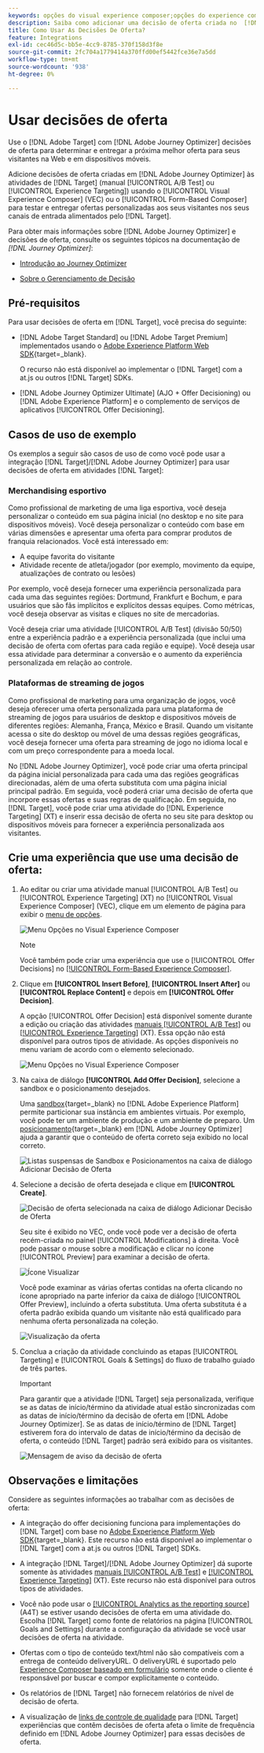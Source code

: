 ```yaml
---
keywords: opções do visual experience composer;opções do experience composer;opções de experiência;decisão de oferta;offer decisioning;ajo;otimizador de jornadas
description: Saiba como adicionar uma decisão de oferta criada no  [!DNL Adobe Journey Optimizer]  a uma atividade.
title: Como Usar As Decisões De Oferta?
feature: Integrations
exl-id: cec46d5c-bb5e-4cc9-8785-370f158d3f8e
source-git-commit: 2fc704a1779414a370ffd00ef5442fce36e7a5dd
workflow-type: tm+mt
source-wordcount: '938'
ht-degree: 0%

---
```


# Usar decisões de oferta

Use o [!DNL Adobe Target] com [!DNL Adobe Journey Optimizer] decisões de oferta para determinar e entregar a próxima melhor oferta para seus visitantes na Web e em dispositivos móveis.

Adicione decisões de oferta criadas em [!DNL Adobe Journey Optimizer] às atividades de [!DNL Target] (manual [!UICONTROL A/B Test] ou [!UICONTROL Experience Targeting]) usando o [!UICONTROL Visual Experience Composer] (VEC) ou o [!UICONTROL Form-Based Composer] para testar e entregar ofertas personalizadas aos seus visitantes nos seus canais de entrada alimentados pelo [!DNL Target].

Para obter mais informações sobre [!DNL Adobe Journey Optimizer] e decisões de oferta, consulte os seguintes tópicos na documentação de *[!DNL Journey Optimizer]*:

* [Introdução ao Journey Optimizer](https://experienceleague.adobe.com/docs/journey-optimizer/using/get-started/get-started.html)

* [Sobre o Gerenciamento de Decisão](https://experienceleague.adobe.com/docs/journey-optimizer/using/offer-decisioning/get-started-decision/starting-offer-decisioning.html?lang=pt-BR)

## Pré-requisitos

Para usar decisões de oferta em [!DNL Target], você precisa do seguinte:

* [!DNL Adobe Target Standard] ou [!DNL Adobe Target Premium] implementados usando o [Adobe Experience Platform Web SDK](https://experienceleague.adobe.com/docs/target-dev/developer/client-side/aep-web-sdk.html?lang=pt-BR){target=_blank}.

  O recurso não está disponível ao implementar o [!DNL Target] com a at.js ou outros [!DNL Target] SDKs.

* [!DNL Adobe Journey Optimizer Ultimate] (AJO + Offer Decisioning) ou [!DNL Adobe Experience Platform] e o complemento de serviços de aplicativos [!UICONTROL Offer Decisioning].

## Casos de uso de exemplo

Os exemplos a seguir são casos de uso de como você pode usar a integração [!DNL Target]/[!DNL Adobe Journey Optimizer] para usar decisões de oferta em atividades [!DNL Target]:

### Merchandising esportivo

Como profissional de marketing de uma liga esportiva, você deseja personalizar o conteúdo em sua página inicial (no desktop e no site para dispositivos móveis). Você deseja personalizar o conteúdo com base em várias dimensões e apresentar uma oferta para comprar produtos de franquia relacionados. Você está interessado em:

* A equipe favorita do visitante
* Atividade recente de atleta/jogador (por exemplo, movimento da equipe, atualizações de contrato ou lesões)

Por exemplo, você deseja fornecer uma experiência personalizada para cada uma das seguintes regiões: Dortmund, Frankfurt e Bochum, e para usuários que são fãs implícitos e explícitos dessas equipes. Como métricas, você deseja observar as visitas e cliques no site de mercadorias.

Você deseja criar uma atividade [!UICONTROL A/B Test] (divisão 50/50) entre a experiência padrão e a experiência personalizada (que inclui uma decisão de oferta com ofertas para cada região e equipe). Você deseja usar essa atividade para determinar a conversão e o aumento da experiência personalizada em relação ao controle.

### Plataformas de streaming de jogos

Como profissional de marketing para uma organização de jogos, você deseja oferecer uma oferta personalizada para uma plataforma de streaming de jogos para usuários de desktop e dispositivos móveis de diferentes regiões: Alemanha, França, México e Brasil. Quando um visitante acessa o site do desktop ou móvel de uma dessas regiões geográficas, você deseja fornecer uma oferta para streaming de jogo no idioma local e com um preço correspondente para a moeda local.

No [!DNL Adobe Journey Optimizer], você pode criar uma oferta principal da página inicial personalizada para cada uma das regiões geográficas direcionadas, além de uma oferta substituta com uma página inicial principal padrão. Em seguida, você poderá criar uma decisão de oferta que incorpore essas ofertas e suas regras de qualificação. Em seguida, no [!DNL Target], você pode criar uma atividade do [!DNL Experience Targeting] (XT) e inserir essa decisão de oferta no seu site para desktop ou dispositivos móveis para fornecer a experiência personalizada aos visitantes.

## Crie uma experiência que use uma decisão de oferta:

1. Ao editar ou criar uma atividade manual [!UICONTROL A/B Test] ou [!UICONTROL Experience Targeting] (XT) no [!UICONTROL Visual Experience Composer] (VEC), clique em um elemento de página para exibir o [menu de opções](/help/main/c-experiences/c-visual-experience-composer/viztarget-options.md).

   ![Menu Opções no Visual Experience Composer](assets/options-menu1.png)

   >[!NOTE]
   >
   >Você também pode criar uma experiência que use o [!UICONTROL Offer Decisions] no [[!UICONTROL Form-Based Experience Composer]](/help/main/c-experiences/form-experience-composer.md).

1. Clique em **[!UICONTROL Insert Before]**, **[!UICONTROL Insert After]** ou **[!UICONTROL Replace Content]** e depois em **[!UICONTROL Offer Decision]**.

   A opção [!UICONTROL Offer Decision] está disponível somente durante a edição ou criação das atividades [manuais [!UICONTROL A/B Test]](/help/main/c-activities/t-test-ab/test-ab.md#types) ou [[!UICONTROL Experience Targeting]](/help/main/c-activities/t-experience-target/experience-target.md) (XT). Essa opção não está disponível para outros tipos de atividade. As opções disponíveis no menu variam de acordo com o elemento selecionado.

   ![Menu Opções no Visual Experience Composer](assets/options-menu.png)

1. Na caixa de diálogo **[!UICONTROL Add Offer Decision]**, selecione a sandbox e o posicionamento desejados.

   Uma [sandbox](https://experienceleague.adobe.com/docs/experience-platform/sandbox/ui/overview.html){target=_blank} no [!DNL Adobe Experience Platform] permite particionar sua instância em ambientes virtuais. Por exemplo, você pode ter um ambiente de produção e um ambiente de preparo. Um [posicionamento](https://experienceleague.adobe.com/docs/journey-optimizer/using/offer-decisioning/create-components/creating-placements.html){target=_blank} em [!DNL Adobe Journey Optimizer] ajuda a garantir que o conteúdo de oferta correto seja exibido no local correto.

   ![Listas suspensas de Sandbox e Posicionamentos na caixa de diálogo Adicionar Decisão de Oferta](/help/main/c-integrating-target-with-mac/ajo/assets/sandbox-placement.png)

1. Selecione a decisão de oferta desejada e clique em **[!UICONTROL Create]**.

   ![Decisão de oferta selecionada na caixa de diálogo Adicionar Decisão de Oferta](assets/offer-decision.png)

   Seu site é exibido no VEC, onde você pode ver a decisão de oferta recém-criada no painel [!UICONTROL Modifications] à direita. Você pode passar o mouse sobre a modificação e clicar no ícone [!UICONTROL Preview] para examinar a decisão de oferta.

   ![Ícone Visualizar](assets/preview-icon.png)

   Você pode examinar as várias ofertas contidas na oferta clicando no ícone apropriado na parte inferior da caixa de diálogo [!UICONTROL Offer Preview], incluindo a oferta substituta. Uma oferta substituta é a oferta padrão exibida quando um visitante não está qualificado para nenhuma oferta personalizada na coleção.

   ![Visualização da oferta](assets/offer-preview.png)

1. Conclua a criação da atividade concluindo as etapas [!UICONTROL Targeting] e [!UICONTROL Goals & Settings] do fluxo de trabalho guiado de três partes.

   >[!IMPORTANT]
   >
   >Para garantir que a atividade [!DNL Target] seja personalizada, verifique se as datas de início/término da atividade atual estão sincronizadas com as datas de início/término da decisão de oferta em [!DNL Adobe Journey Optimizer]. Se as datas de início/término de [!DNL Target] estiverem fora do intervalo de datas de início/término da decisão de oferta, o conteúdo [!DNL Target] padrão será exibido para os visitantes.

   ![Mensagem de aviso da decisão de oferta](/help/main/c-integrating-target-with-mac/ajo/assets/offer-decision-warning.png)

## Observações e limitações

Considere as seguintes informações ao trabalhar com as decisões de oferta:

* A integração do offer decisioning funciona para implementações do [!DNL Target] com base no [Adobe Experience Platform Web SDK](https://experienceleague.adobe.com/docs/target-dev/developer/client-side/aep-web-sdk.html?lang=pt-BR){target=_blank}. Este recurso não está disponível ao implementar o [!DNL Target] com a at.js ou outros [!DNL Target] SDKs.

* A integração [!DNL Target]/[!DNL Adobe Journey Optimizer] dá suporte somente às atividades [manuais [!UICONTROL A/B Test]](/help/main/c-activities/t-test-ab/test-ab.md#types) e [[!UICONTROL Experience Targeting]](/help/main/c-activities/t-experience-target/experience-target.md) (XT). Este recurso não está disponível para outros tipos de atividades.

* Você não pode usar o [[!UICONTROL Analytics as the reporting source]](/help/main/c-integrating-target-with-mac/a4t/a4t.md) (A4T) se estiver usando decisões de oferta em uma atividade do. Escolha [!DNL Target] como fonte de relatórios na página [!UICONTROL Goals and Settings] durante a configuração da atividade se você usar decisões de oferta na atividade.

* Ofertas com o tipo de conteúdo text/html não são compatíveis com a entrega de conteúdo deliveryURL. O deliveryURL é suportado pelo [Experience Composer baseado em formulário](/help/main/c-experiences/form-experience-composer.md) somente onde o cliente é responsável por buscar e compor explicitamente o conteúdo.

* Os relatórios de [!DNL Target] não fornecem relatórios de nível de decisão de oferta.

* A visualização de [links de controle de qualidade](/help/main/c-activities/c-activity-qa/activity-qa.md) para [!DNL Target] experiências que contêm decisões de oferta afeta o limite de frequência definido em [!DNL Adobe Journey Optimizer] para essas decisões de oferta.
